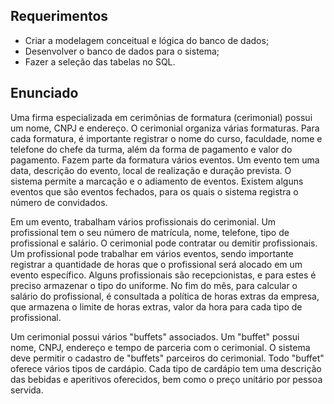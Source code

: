 ## Requerimentos

- Criar a modelagem conceitual e lógica do banco de dados;
- Desenvolver o banco de dados para o sistema;
- Fazer a seleção das tabelas no SQL.

## Enunciado

Uma firma especializada em cerimônias de formatura (cerimonial) possui um nome, CNPJ e endereço. O cerimonial organiza várias formaturas. Para cada formatura, é importante registrar o nome do curso, faculdade, nome e telefone do chefe da turma, além da forma de pagamento e valor do pagamento. Fazem parte da formatura vários eventos. Um evento tem uma data, descrição do evento, local de realização e duração prevista. O sistema permite a marcação e o adiamento de eventos. Existem alguns eventos que são eventos fechados, para os quais o sistema registra o número de convidados.

Em um evento, trabalham vários profissionais do cerimonial. Um profissional tem o seu número de matrícula, nome, telefone, tipo de profissional e salário. O cerimonial pode contratar ou demitir profissionais. Um profissional pode trabalhar em vários eventos, sendo importante registrar a quantidade de horas que o profissional será alocado em um evento específico. Alguns profissionais são recepcionistas, e para estes é preciso armazenar o tipo do uniforme. No fim do mês, para calcular o salário do profissional, é consultada a política de horas extras da empresa, que armazena o limite de horas extras, valor da hora para cada tipo de profissional.

Um cerimonial possui vários "buffets" associados. Um "buffet" possui nome, CNPJ, endereço e tempo de parceria com o cerimonial. O sistema deve permitir o cadastro de "buffets" parceiros do cerimonial. Todo "buffet" oferece vários tipos de cardápio. Cada tipo de cardápio tem uma descrição das bebidas e aperitivos oferecidos, bem como o preço unitário por pessoa servida.
